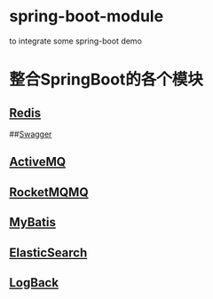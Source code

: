 # spring-boot-module
to integrate some spring-boot demo

# 整合SpringBoot的各个模块

## [Redis](https://github.com/ShuaiMou/spring-boot-module/blob/master/studySpringBootRedis/README.md)
##[Swagger](https://github.com/ShuaiMou/spring-boot-module/blob/master/studySpringBootSwagger/README.md)
## [ActiveMQ]()
## [RocketMQMQ]()
## [MyBatis](https://github.com/ShuaiMou/spring-boot-module/blob/master/studySpringBootMybatis/README.md)
## [ElasticSearch]()
## [LogBack]()